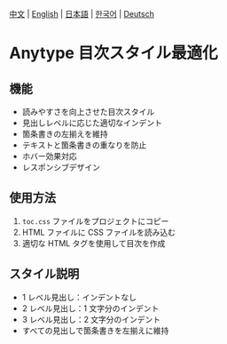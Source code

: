 [中文](README.md) | [English](README_en-US.md) | [日本語](README_ja-JP.md) | [한국어](README_ko-KR.md) | [Deutsch](README_de-DE.md)

# Anytype 目次スタイル最適化

## 機能
- 読みやすさを向上させた目次スタイル
- 見出しレベルに応じた適切なインデント
- 箇条書きの左揃えを維持
- テキストと箇条書きの重なりを防止
- ホバー効果対応
- レスポンシブデザイン

## 使用方法
1. `toc.css` ファイルをプロジェクトにコピー
2. HTML ファイルに CSS ファイルを読み込む
3. 適切な HTML タグを使用して目次を作成

## スタイル説明
- 1 レベル見出し：インデントなし
- 2 レベル見出し：1 文字分のインデント
- 3 レベル見出し：2 文字分のインデント
- すべての見出しで箇条書きを左揃えに維持 